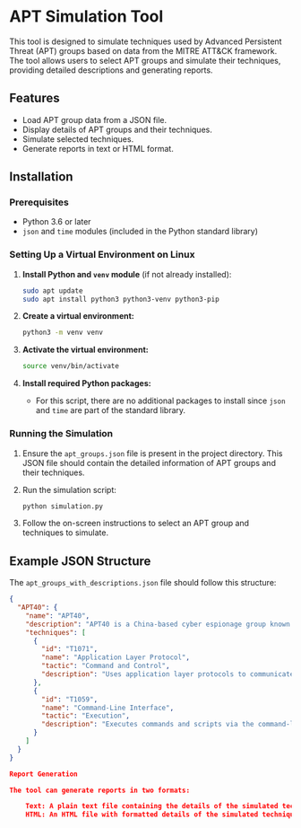 # APT Simulation Tool

This tool is designed to simulate techniques used by Advanced Persistent Threat (APT) groups based on data from the MITRE ATT&CK framework. The tool allows users to select APT groups and simulate their techniques, providing detailed descriptions and generating reports.

## Features

- Load APT group data from a JSON file.
- Display details of APT groups and their techniques.
- Simulate selected techniques.
- Generate reports in text or HTML format.

## Installation

### Prerequisites

- Python 3.6 or later
- `json` and `time` modules (included in the Python standard library)

### Setting Up a Virtual Environment on Linux

1. **Install Python and `venv` module** (if not already installed):
    ```sh
    sudo apt update
    sudo apt install python3 python3-venv python3-pip
    ```

2. **Create a virtual environment:**
    ```sh
    python3 -m venv venv
    ```

3. **Activate the virtual environment:**
    ```sh
    source venv/bin/activate
    ```

4. **Install required Python packages:**
    - For this script, there are no additional packages to install since `json` and `time` are part of the standard library.

### Running the Simulation

1. Ensure the `apt_groups.json` file is present in the project directory. This JSON file should contain the detailed information of APT groups and their techniques.

2. Run the simulation script:
    ```sh
    python simulation.py
    ```

3. Follow the on-screen instructions to select an APT group and techniques to simulate.

## Example JSON Structure

The `apt_groups_with_descriptions.json` file should follow this structure:

```json
{
  "APT40": {
    "name": "APT40",
    "description": "APT40 is a China-based cyber espionage group known for targeting maritime industries and government organizations.",
    "techniques": [
      {
        "id": "T1071",
        "name": "Application Layer Protocol",
        "tactic": "Command and Control",
        "description": "Uses application layer protocols to communicate with command and control servers."
      },
      {
        "id": "T1059",
        "name": "Command-Line Interface",
        "tactic": "Execution",
        "description": "Executes commands and scripts via the command-line interface."
      }
    ]
  }
}

Report Generation

The tool can generate reports in two formats:

    Text: A plain text file containing the details of the simulated techniques.
    HTML: An HTML file with formatted details of the simulated techniques.
